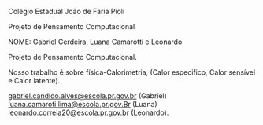 Colégio Estadual João de Faria Pioli

Projeto de Pensamento Computacional

NOME: Gabriel Cerdeira, Luana Camarotti e Leonardo

Projeto de Pensamento Computacional.

Nosso trabalho é sobre física-Calorimetria, (Calor especifico, Calor sensível e Calor latente).

gabriel.candido.alves@escola.pr.gov.br (Gabriel)
luana.camaroti.lima@escola.pr.gov.Br (Luana)
leonardo.correia20@escola.pr.gov.br (Leonardo).
